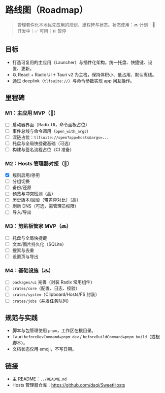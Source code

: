 # 路线图（Roadmap）

> 管理套件化本地优先应用的规划、里程碑与状态。状态使用：🔜 计划｜🚧 开发中｜✅ 可用｜⏸️ 暂停

## 目标
- 打造可复用的主应用（Launcher）与插件化架构，统一托盘、快捷键、设置、更新。
- 以 React + Radix UI + Tauri v2 为主栈，保持体积小、低占用、默认离线。
- 通过 deeplink（`tlfsuite://`）与命令参数实现 app 间互操作。

## 里程碑

### M1：主应用 MVP（🚧）
- [ ] 启动器界面（Radix UI，命令面板占位）
- [ ] 事件总线与命令调用（`open_with_args`）
- [ ] 深链占位：`tlfsuite://open?app=hosts&args=...`
- [ ] 托盘与全局快捷键基础（可选）
- [ ] 构建与签名流程占位（CI 准备）

### M2：Hosts 管理器对接（🚧）
- [x] 规则启用/停用
- [ ] 分组切换
- [ ] 备份/还原
- [ ] 预览与冲突检测（高）
- [ ] 历史版本/回滚（带差异对比）（高）
- [ ] 刷新 DNS（可选，需管理员权限）
- [ ] 导入/导出

### M3：剪贴板管家 MVP（🔜）
- [ ] 托盘与全局快捷键
- [ ] 文本/图片持久化（SQLite）
- [ ] 搜索与去重
- [ ] 设置页与导出

### M4：基础设施（🔜）
- [ ] `packages/ui` 完善（封装 Radix 常用组件）
- [ ] `crates/core`（配置、日志、校验）
- [ ] `crates/system`（Clipboard/Hosts/FS 封装）
- [ ] `crates/jobs`（并发任务队列）

## 规范与实践
- 脚本与包管理使用 `pnpm`，工作区在根目录。
- Tauri `beforeDevCommand=pnpm dev` / `beforeBuildCommand=pnpm build`（或根脚本）。
- 文档状态仅用 emoji，不写日期。

## 链接
- 主 README：`../README.md`
- Hosts 管理器仓库：https://github.com/daqi/SweetHosts
